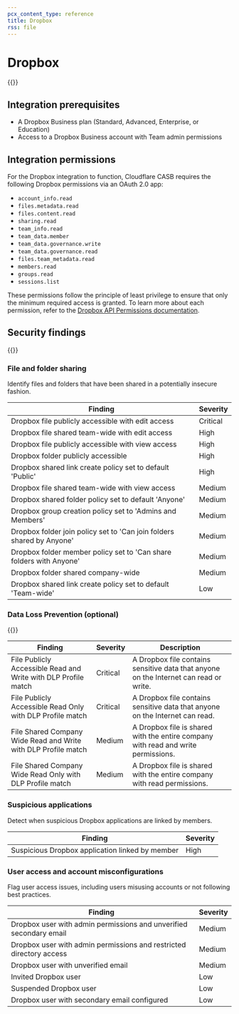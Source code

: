 ```yaml
---
pcx_content_type: reference
title: Dropbox
rss: file
---
```


# Dropbox

{{<render file="casb/_integration-description.md" withParameters="Dropbox;;Dropbox account">}}

## Integration prerequisites

- A Dropbox Business plan (Standard, Advanced, Enterprise, or Education)
- Access to a Dropbox Business account with Team admin permissions

## Integration permissions

For the Dropbox integration to function, Cloudflare CASB requires the following Dropbox permissions via an OAuth 2.0 app:

- `account_info.read`
- `files.metadata.read`
- `files.content.read`
- `sharing.read`
- `team_info.read`
- `team_data.member`
- `team_data.governance.write`
- `team_data.governance.read`
- `files.team_metadata.read`
- `members.read`
- `groups.read`
- `sessions.list`

These permissions follow the principle of least privilege to ensure that only the minimum required access is granted. To learn more about each permission, refer to the [Dropbox API Permissions documentation](https://developers.dropbox.com/oauth-guide#dropbox-api-permissions).

## Security findings

{{<render file="casb/_security-findings.md" withParameters="Dropbox;;dropbox">}}

### File and folder sharing

Identify files and folders that have been shared in a potentially insecure fashion.

| Finding                                                               | Severity |
| --------------------------------------------------------------------- | -------- |
| Dropbox file publicly accessible with edit access                     | Critical |
| Dropbox file shared team-wide with edit access                        | High     |
| Dropbox file publicly accessible with view access                     | High     |
| Dropbox folder publicly accessible                                    | High     |
| Dropbox shared link create policy set to default 'Public'             | High     |
| Dropbox file shared team-wide with view access                        | Medium   |
| Dropbox shared folder policy set to default 'Anyone'                  | Medium   |
| Dropbox group creation policy set to 'Admins and Members'             | Medium   |
| Dropbox folder join policy set to 'Can join folders shared by Anyone' | Medium   |
| Dropbox folder member policy set to 'Can share folders with Anyone'   | Medium   |
| Dropbox folder shared company-wide                                    | Medium   |
| Dropbox shared link create policy set to default 'Team-wide'          | Low      |

### Data Loss Prevention (optional)

{{<render file="casb/_data-loss-prevention.md">}}

| Finding                                                        | Severity | Description                                                                           |
| -------------------------------------------------------------- | -------- | ------------------------------------------------------------------------------------- |
| File Publicly Accessible Read and Write with DLP Profile match | Critical | A Dropbox file contains sensitive data that anyone on the Internet can read or write. |
| File Publicly Accessible Read Only with DLP Profile match      | Critical | A Dropbox file contains sensitive data that anyone on the Internet can read.          |
| File Shared Company Wide Read and Write with DLP Profile match | Medium   | A Dropbox file is shared with the entire company with read and write permissions.     |
| File Shared Company Wide Read Only with DLP Profile match      | Medium   | A Dropbox file is shared with the entire company with read permissions.               |

### Suspicious applications

Detect when suspicious Dropbox applications are linked by members.

| Finding                                         | Severity |
| ----------------------------------------------- | -------- |
| Suspicious Dropbox application linked by member | High     |

### User access and account misconfigurations

Flag user access issues, including users misusing accounts or not following best practices.

| Finding                                                             | Severity |
| ------------------------------------------------------------------- | -------- |
| Dropbox user with admin permissions and unverified secondary email  | Medium   |
| Dropbox user with admin permissions and restricted directory access | Medium   |
| Dropbox user with unverified email                                  | Medium   |
| Invited Dropbox user                                                | Low      |
| Suspended Dropbox user                                              | Low      |
| Dropbox user with secondary email configured                        | Low      |
